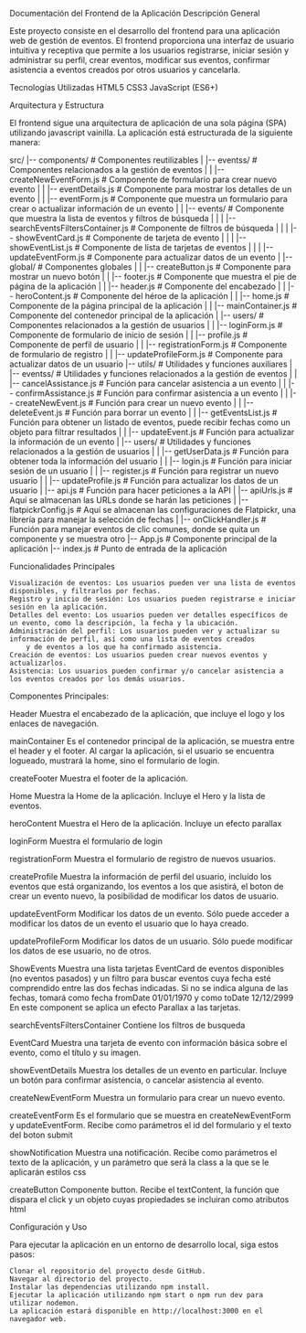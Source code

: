 Documentación del Frontend de la Aplicación
Descripción General

Este proyecto consiste en el desarrollo del frontend para una aplicación web de gestión de eventos. El frontend proporciona una interfaz de usuario intuitiva y receptiva que permite a los usuarios registrarse, iniciar sesión y administrar su perfil, crear eventos, modificar sus eventos, confirmar asistencia a eventos creados por otros usuarios y cancelarla.

Tecnologías Utilizadas
    HTML5
    CSS3
    JavaScript (ES6+)

Arquitectura y Estructura

El frontend sigue una arquitectura de aplicación de una sola página (SPA) utilizando javascript vainilla. La aplicación está estructurada de la siguiente manera:


src/
|-- components/                               # Componentes reutilizables
|   |-- eventss/                              # Componentes relacionados a la gestión de eventos
|   |   |-- createNewEventForm.js             # Componente de formulario para crear nuevo evento
|   |   |-- eventDetails.js                   # Componente para mostrar los detalles de un evento
|   |   |-- eventForm.js                      # Componente que muestra un formulario para crear o actualizar información de un evento
|   |   |-- events/                           # Componente que muestra la lista de eventos y filtros de búsqueda
|   |   |   |-- searchEventsFiltersContainer.js # Componente de filtros de búsqueda
|   |   |   |-- showEventCard.js              # Componente de tarjeta de evento
|   |   |   |-- showEventList.js              # Componente de lista de tarjetas de eventos
|   |   |   |-- updateEventForm.js            # Componente para actualizar datos de un evento
|   |-- global/                               # Componentes globales
|   |   |-- createButton.js                   # Componente para mostrar un nuevo botón
|   |   |-- footer.js                         # Componente que muestra el pie de página de la aplicación
|   |   |-- header.js                         # Componente del encabezado
|   |   |-- heroContent.js                    # Componente del héroe de la aplicación
|   |   |-- home.js                           # Componente de la página principal de la aplicación
|   |   |-- mainContainer.js                  # Componente del contenedor principal de la aplicación
|   |-- users/                                # Componentes relacionados a la gestión de usuarios
|   |   |-- loginForm.js                      # Componente de formulario de inicio de sesión
|   |   |-- profile.js                        # Componente de perfil de usuario
|   |   |-- registrationForm.js               # Componente de formulario de registro
|   |   |-- updateProfileForm.js              # Componente para actualizar datos de un usuario
|-- utils/                                    # Utilidades y funciones auxiliares
|   |-- eventss/                              # Utilidades y funciones relacionados a la gestión de eventos
|   |   |-- cancelAssistance.js               # Función para cancelar asistencia a un evento
|   |   |-- confirmAssistance.js              # Función para confirmar asistencia a un evento
|   |   |-- createNewEvent.js                 # Función para crear un nuevo evento
|   |   |-- deleteEvent.js                    # Función para borrar un evento
|   |   |-- getEventsList.js                  # Función para obtener un listado de eventos, puede recibir fechas como un objeto para filtrar resultados
|   |   |-- updateEvent.js                    # Función para actualizar la información de un evento
|   |-- users/                                # Utilidades y funciones relacionados a la gestión de usuarios
|   |   |-- getUserData.js                    # Función para obtener toda la información del usuario
|   |   |-- login.js                          # Función para iniciar sesión de un usuario
|   |   |-- register.js                       # Función para registrar un nuevo usuario
|   |   |-- updateProfile.js                  # Función para actualizar los datos de un usuario
|   |-- api.js                                # Función para hacer peticiones a la API
|   |-- apiUrls.js                            # Aquí se almacenan las URLs donde se harán las peticiones
|   |-- flatpickrConfig.js                    # Aquí se almacenan las configuraciones de Flatpickr, una librería para manejar la selección de fechas
|   |-- onClickHandler.js                     # Función para manejar eventos de clic comunes, donde se quita un componente y se muestra otro
|-- App.js                                    # Componente principal de la aplicación
|-- index.js                                  # Punto de entrada de la aplicación


Funcionalidades Principales

    Visualización de eventos: Los usuarios pueden ver una lista de eventos disponibles, y filtrarlos por fechas.
    Registro y inicio de sesión: Los usuarios pueden registrarse e iniciar sesión en la aplicación.
    Detalles del evento: Los usuarios pueden ver detalles específicos de un evento, como la descripción, la fecha y la ubicación.
    Administración del perfil: Los usuarios pueden ver y actualizar su información de perfil, así como una lista de eventos creados
        y de eventos a los que ha confirmado asistencia.
    Creación de eventos: Los usuarios pueden crear nuevos eventos y actualizarlos.
    Asistencia: Los usuarios pueden confirmar y/o cancelar asistencia a los eventos creados por los demás usuarios.

Componentes Principales:

Header
    Muestra el encabezado de la aplicación, que incluye el logo y los enlaces de navegación.

mainContainer
    Es el contenedor principal de la aplicación, se muestra entre el header y el footer. Al cargar la aplicación, si el usuario se encuentra
    logueado, mustrará la home, sino el formulario de login.

createFooter
    Muestra el footer de la aplicación.

Home
    Muestra la Home de la aplicación. Incluye el Hero y la lista de eventos.

heroContent
    Muestra el Hero de la aplicación. Incluye un efecto parallax

loginForm
    Muestra el formulario de login

registrationForm
    Muestra el formulario de registro de nuevos usuarios.

createProfile
    Muestra la información de perfil del usuario, incluído los eventos que está organizando, los eventos a los que asistirá, el boton de crear un evento nuevo, la posibilidad de modificar los datos de usuario.

updateEventForm
    Modificar los datos de un evento. Sólo puede acceder a modificar los datos de un evento el usuario que lo haya creado.

updateProfileForm
    Modificar los datos de un usuario. Sólo puede modificar los datos de ese usuario, no de otros.

ShowEvents
    Muestra una lista tarjetas EventCard de eventos disponibles (no eventos pasados) y un filtro para buscar eventos cuya fecha
esté comprendido entre las dos fechas indicadas. Si no se indica alguna de las fechas, tomará como fecha fromDate 01/01/1970 y como
toDate 12/12/2999 En este component se aplica un efecto Parallax a las tarjetas.

searchEventsFiltersContainer
    Contiene los filtros de busqueda

EventCard
    Muestra una tarjeta de evento con información básica sobre el evento, como el título y su imagen.

showEventDetails
    Muestra los detalles de un evento en particular. Incluye un botón para confirmar asistencia, o cancelar asistencia al evento.

createNewEventForm
    Muestra un formulario para crear un nuevo evento.

createEventForm
    Es el formulario que se muestra en createNewEventForm y updateEventForm. Recibe como parámetros el id del formulario y el texto del boton submit

showNotification
    Muestra una notificación. Recibe como parámetros el texto de la aplicación, y un parámetro que será la class a la que se le aplicarán estilos css

createButton
    Componente button. Recibe el textContent, la función que dispara el click y un objeto cuyas propiedades se incluiran como atributos html

Configuración y Uso

Para ejecutar la aplicación en un entorno de desarrollo local, siga estos pasos:

    Clonar el repositorio del proyecto desde GitHub.
    Navegar al directorio del proyecto.
    Instalar las dependencias utilizando npm install.
    Ejecutar la aplicación utilizando npm start o npm run dev para utilizar nodemon.
    La aplicación estará disponible en http://localhost:3000 en el navegador web.